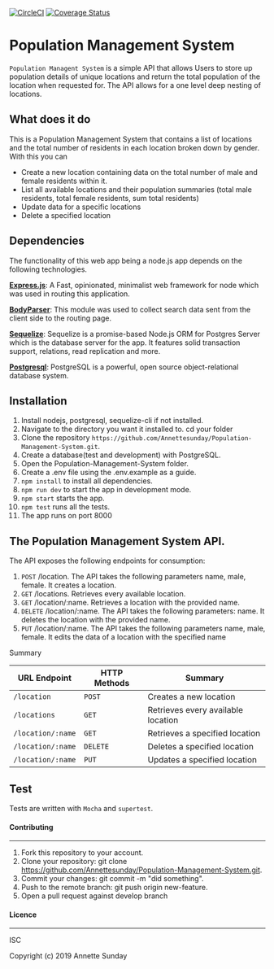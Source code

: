 [![CircleCI](https://circleci.com/gh/Annettesunday/Population-Management-System.svg?style=svg)](https://circleci.com/gh/Annettesunday/Population-Management-System)
[![Coverage Status](https://coveralls.io/repos/github/Annettesunday/Population-Management-System/badge.svg?branch=develop)](https://coveralls.io/github/Annettesunday/Population-Management-System?branch=develop)


# Population Management System
```Population Managent System``` is a simple API that allows Users to store up population details of unique locations and return the total population of the location when requested for. The API allows for a one level deep nesting of locations.


## What does it do

This is a Population Management System that contains a list of locations and the total number of residents in each location broken down by gender.
With this you can

- Create a new location containing data on the total number of male and female residents within it.
- List all available locations and their population summaries (total male residents, total female residents, sum total residents)
- Update data for a specific locations
- Delete a specified location


## Dependencies
The functionality of this web app being a node.js app depends on the following technologies.

[**Express.js**](https://expressjs.com/): A Fast, opinionated, minimalist web framework for node which was used in routing this application. 

[**BodyParser**](https://babeljs.io/): This module was used to collect search data sent from the client side to the routing page.

[**Sequelize**](https://www.sequelizejs.com): Sequelize is a promise-based Node.js ORM for Postgres Server which is the database server for the app. It features solid transaction support, relations, read replication and more.

[**Postgresql**](https://www.postgresql.org/): PostgreSQL is a powerful, open source object-relational database system.


## Installation

1. Install nodejs, postgresql, sequelize-cli if not installed.
2. Navigate to the directory you want it installed to. cd your folder
3. Clone the repository ``` https://github.com/Annettesunday/Population-Management-System.git ```.
4. Create a database(test and development) with PostgreSQL.
5. Open the Population-Management-System folder.
6. Create a .env file using the .env.example as a guide.
7. ``` npm install ``` to install all dependencies.
8. ``` npm run dev ``` to start the app in development mode.
9. ``` npm start ``` starts the app.
10. ``` npm test ``` runs all the tests.
11. The app runs on port 8000


## The Population Management System API.
The API exposes the following endpoints for consumption:


 1. ```POST``` /location. The API takes the following parameters name, male, female. It creates a location. 
 2. ```GET``` /locations. Retrieves every available location. 
 3. ```GET``` /location/:name. Retrieves a location with the provided name. 
 4. ```DELETE``` /location/:name. The API takes the following parameters: name. It deletes the location with the provided name. 
 5. ```PUT``` /location/:name. The API takes the following parameters name, male, female. It edits the data of a location with the specified name 


 Summary

|URL Endpoint| HTTP Methods | Summary |
| -------- | ------------- | --------- |
| `/location` | `POST`  | Creates a new location |
|  `/locations` | `GET` | Retrieves every available location |
| `/location/:name` | `GET` | Retrieves a specified location |
| `/location/:name` | `DELETE` | Deletes a specified location |
| `/location/:name` | `PUT` | Updates a specified location |





## Test  
Tests are written with ``` Mocha ``` and ``` supertest ```.


 #### Contributing
---

1. Fork this repository to your account.
2. Clone your repository: git clone https://github.com/Annettesunday/Population-Management-System.git.
3. Commit your changes: git commit -m "did something".
4. Push to the remote branch: git push origin new-feature.
5. Open a pull request against develop branch

#### Licence
---

ISC

Copyright (c) 2019 Annette Sunday


